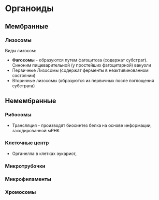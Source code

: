 # Органоиды
## Мембранные
### Лизосомы
Виды лизосом:
- **Фагосомы** - образуются путем фагоцитоза (содержат субстрат). Синоним пищеварительной (у простейших фагоцитарной) вакуоли 
- Первичные Лизосомы (содержат ферменты в неактивинованном состоянии)
- Вторичные лизосомы (образуются из первичных после поглощения субстрата)

## Немембранные 
### Рибосомы
- Трансляция - производят биосинтез белка на основе информации, закодированной мРНК
### Клеточные центр
- Органелла в клетках эукариот, 
### Микротрубочки
### Микрофиламенты
### Хромосомы